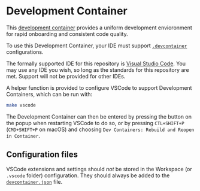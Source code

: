 # Development Container

This [development container][devcontainer] provides a uniform development envioronment for rapid onboarding and
consistent code quality.

To use this Development Container, your IDE must support [`.devcontainer`][devcontainer] configurations.

The formally supported IDE for this repository is [Visual Studio Code][vscode]. You may use any IDE you wish, so long
as the standards for this repository are met. Support will not be provided for other IDEs.

A helper function is provided to configure VSCode to support Development Containers, which can be run with:

```sh
make vscode
```

The Development Container can then be entered by pressing the button on the popup when restarting VSCode to do so, or
by pressing `CTL+SHIFT+P` (`CMD+SHIFT+P` on macOS) and choosing `Dev Containers: Rebuild and Reopen in Container`.

## Configuration files

VSCode extensions and settings should _not_ be stored in the Workspace (or `.vscode` folder) configuration. They should
always be added to the [`devcontainer.json`][config] file.

<!-- Link repository -->

[config]: ./devcontainer.json
[devcontainer]: https://containers.dev/
[vscode]: https://code.visualstudio.com/
